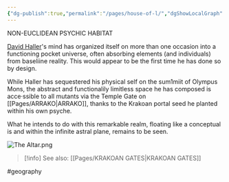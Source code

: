 ```yaml
---
{"dg-publish":true,"permalink":"/pages/house-of-l/","dgShowLocalGraph":true}
---
```



NON-EUCLIDEAN PSYCHIC HABITAT

[David Haller](https://x-men.fandom.com/wiki/Legion)'s mind has organized itself on more than one occasion into a functioning pocket universe, often absorbing elements (and individuals) from baseliine reality. This would appear to be the first time he has done so by design. 

While Haller has sequestered his physical self on the sum1miit of Olympus Mons, the abstract and functionalily limitless space he has composed is acce·ssible to all mutants via the Temple Gate on [[Pages/ARRAKO\|ARRAKO]], thanks to the Krakoan portal seed he planted within his own psyche.

What he intends to do with this remarkable realm, floating like a conceptual is and within the infinite astral plane, remains to be seen. 

![The Altar.png](/img/user/Assets/The%20Altar.png)

>[!info] See also:
>[[Pages/KRAKOAN GATES\|KRAKOAN GATES]]

#geography 